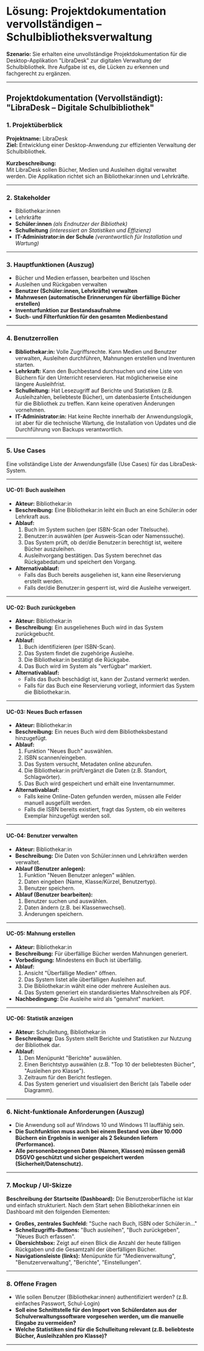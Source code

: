 # Lösung: Projektdokumentation vervollständigen – Schulbibliotheksverwaltung

**Szenario:**
Sie erhalten eine unvollständige Projektdokumentation für die Desktop-Applikation "LibraDesk" zur digitalen Verwaltung der Schulbibliothek. Ihre Aufgabe ist es, die Lücken zu erkennen und fachgerecht zu ergänzen.

---

## Projektdokumentation (Vervollständigt): "LibraDesk – Digitale Schulbibliothek"

### 1. Projektüberblick

**Projektname:** LibraDesk  
**Ziel:** Entwicklung einer Desktop-Anwendung zur effizienten Verwaltung der Schulbibliothek.

**Kurzbeschreibung:**  
Mit LibraDesk sollen Bücher, Medien und Ausleihen digital verwaltet werden. Die Applikation richtet sich an Bibliothekar:innen und Lehrkräfte.

---

### 2. Stakeholder

- Bibliothekar:innen
- Lehrkräfte
- **Schüler:innen** *(als Endnutzer der Bibliothek)*
- **Schulleitung** *(interessiert an Statistiken und Effizienz)*
- **IT-Administrator:in der Schule** *(verantwortlich für Installation und Wartung)*

---

### 3. Hauptfunktionen (Auszug)

- Bücher und Medien erfassen, bearbeiten und löschen
- Ausleihen und Rückgaben verwalten
- **Benutzer (Schüler:innen, Lehrkräfte) verwalten**
- **Mahnwesen (automatische Erinnerungen für überfällige Bücher erstellen)**
- **Inventurfunktion zur Bestandsaufnahme**
- **Such- und Filterfunktion für den gesamten Medienbestand**

---

### 4. Benutzerrollen

- **Bibliothekar:in:** Volle Zugriffsrechte. Kann Medien und Benutzer verwalten, Ausleihen durchführen, Mahnungen erstellen und Inventuren starten.
- **Lehrkraft:** Kann den Buchbestand durchsuchen und eine Liste von Büchern für den Unterricht reservieren. Hat möglicherweise eine längere Ausleihfrist.
- **Schulleitung:** Hat Lesezugriff auf Berichte und Statistiken (z.B. Ausleihzahlen, beliebteste Bücher), um datenbasierte Entscheidungen für die Bibliothek zu treffen. Kann keine operativen Änderungen vornehmen.
- **IT-Administrator:in:** Hat keine Rechte innerhalb der Anwendungslogik, ist aber für die technische Wartung, die Installation von Updates und die Durchführung von Backups verantwortlich.

---

### 5. Use Cases

Eine vollständige Liste der Anwendungsfälle (Use Cases) für das LibraDesk-System.

---
#### **UC-01: Buch ausleihen**
- **Akteur:** Bibliothekar:in
- **Beschreibung:** Eine Bibliothekar:in leiht ein Buch an eine Schüler:in oder Lehrkraft aus.
- **Ablauf:**
    1. Buch im System suchen (per ISBN-Scan oder Titelsuche).
    2. Benutzer:in auswählen (per Ausweis-Scan oder Namenssuche).
    3. Das System prüft, ob der/die Benutzer:in berechtigt ist, weitere Bücher auszuleihen.
    4. Ausleihvorgang bestätigen. Das System berechnet das Rückgabedatum und speichert den Vorgang.
- **Alternativablauf:**
    - Falls das Buch bereits ausgeliehen ist, kann eine Reservierung erstellt werden.
    - Falls der/die Benutzer:in gesperrt ist, wird die Ausleihe verweigert.

---
#### **UC-02: Buch zurückgeben**
- **Akteur:** Bibliothekar:in
- **Beschreibung:** Ein ausgeliehenes Buch wird in das System zurückgebucht.
- **Ablauf:**
    1. Buch identifizieren (per ISBN-Scan).
    2. Das System findet die zugehörige Ausleihe.
    3. Die Bibliothekar:in bestätigt die Rückgabe.
    4. Das Buch wird im System als "verfügbar" markiert.
- **Alternativablauf:**
    - Falls das Buch beschädigt ist, kann der Zustand vermerkt werden.
    - Falls für das Buch eine Reservierung vorliegt, informiert das System die Bibliothekar:in.

---
#### **UC-03: Neues Buch erfassen**
- **Akteur:** Bibliothekar:in
- **Beschreibung:** Ein neues Buch wird dem Bibliotheksbestand hinzugefügt.
- **Ablauf:**
    1. Funktion "Neues Buch" auswählen.
    2. ISBN scannen/eingeben.
    3. Das System versucht, Metadaten online abzurufen.
    4. Die Bibliothekar:in prüft/ergänzt die Daten (z.B. Standort, Schlagwörter).
    5. Das Buch wird gespeichert und erhält eine Inventarnummer.
- **Alternativablauf:**
    - Falls keine Online-Daten gefunden werden, müssen alle Felder manuell ausgefüllt werden.
    - Falls die ISBN bereits existiert, fragt das System, ob ein weiteres Exemplar hinzugefügt werden soll.

---
#### **UC-04: Benutzer verwalten**
- **Akteur:** Bibliothekar:in
- **Beschreibung:** Die Daten von Schüler:innen und Lehrkräften werden verwaltet.
- **Ablauf (Benutzer anlegen):**
    1. Funktion "Neuen Benutzer anlegen" wählen.
    2. Daten eingeben (Name, Klasse/Kürzel, Benutzertyp).
    3. Benutzer speichern.
- **Ablauf (Benutzer bearbeiten):**
    1. Benutzer suchen und auswählen.
    2. Daten ändern (z.B. bei Klassenwechsel).
    3. Änderungen speichern.

---
#### **UC-05: Mahnung erstellen**
- **Akteur:** Bibliothekar:in
- **Beschreibung:** Für überfällige Bücher werden Mahnungen generiert.
- **Vorbedingung:** Mindestens ein Buch ist überfällig.
- **Ablauf:**
    1. Ansicht "Überfällige Medien" öffnen.
    2. Das System listet alle überfälligen Ausleihen auf.
    3. Die Bibliothekar:in wählt eine oder mehrere Ausleihen aus.
    4. Das System generiert ein standardisiertes Mahnschreiben als PDF.
- **Nachbedingung:** Die Ausleihe wird als "gemahnt" markiert.

---
#### **UC-06: Statistik anzeigen**
- **Akteur:** Schulleitung, Bibliothekar:in
- **Beschreibung:** Das System stellt Berichte und Statistiken zur Nutzung der Bibliothek dar.
- **Ablauf:**
    1. Den Menüpunkt "Berichte" auswählen.
    2. Einen Berichtstyp auswählen (z.B. "Top 10 der beliebtesten Bücher", "Ausleihen pro Klasse").
    3. Zeitraum für den Bericht festlegen.
    4. Das System generiert und visualisiert den Bericht (als Tabelle oder Diagramm).

---

### 6. Nicht-funktionale Anforderungen (Auszug)

- Die Anwendung soll auf Windows 10 und Windows 11 lauffähig sein.
- **Die Suchfunktion muss auch bei einem Bestand von über 10.000 Büchern ein Ergebnis in weniger als 2 Sekunden liefern (Performance).**
- **Alle personenbezogenen Daten (Namen, Klassen) müssen gemäß DSGVO geschützt und sicher gespeichert werden (Sicherheit/Datenschutz).**

---

### 7. Mockup / UI-Skizze

**Beschreibung der Startseite (Dashboard):**
Die Benutzeroberfläche ist klar und einfach strukturiert. Nach dem Start sehen Bibliothekar:innen ein Dashboard mit den folgenden Elementen:
-   **Großes, zentrales Suchfeld:** "Suche nach Buch, ISBN oder Schüler:in..."
-   **Schnellzugriffs-Buttons:** "Buch ausleihen", "Buch zurückgeben", "Neues Buch erfassen".
-   **Übersichtsbox:** Zeigt auf einen Blick die Anzahl der heute fälligen Rückgaben und die Gesamtzahl der überfälligen Bücher.
-   **Navigationsleiste (links):** Menüpunkte für "Medienverwaltung", "Benutzerverwaltung", "Berichte", "Einstellungen".

---

### 8. Offene Fragen

- Wie sollen Benutzer (Bibliothekar:innen) authentifiziert werden? (z.B. einfaches Passwort, Schul-Login)
- **Soll eine Schnittstelle für den Import von Schülerdaten aus der Schulverwaltungssoftware vorgesehen werden, um die manuelle Eingabe zu vermeiden?**
- **Welche Statistiken sind für die Schulleitung relevant (z.B. beliebteste Bücher, Ausleihzahlen pro Klasse)?**

---
